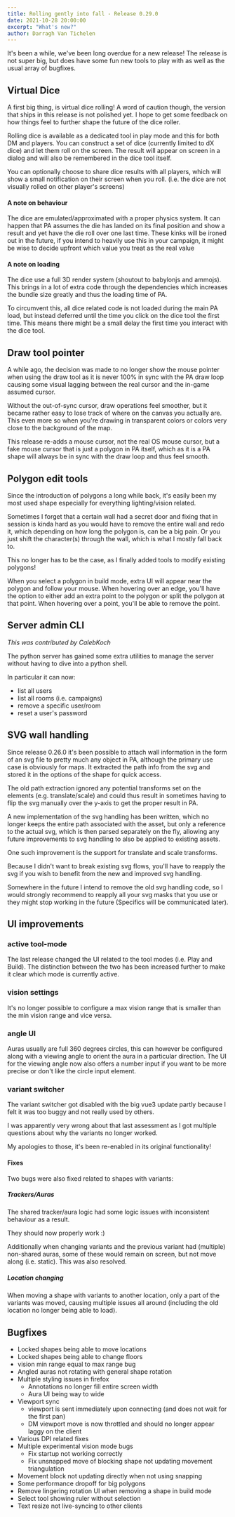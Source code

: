 ```yaml
---
title: Rolling gently into fall - Release 0.29.0
date: 2021-10-28 20:00:00
excerpt: "What's new?"
author: Darragh Van Tichelen
---
```


It's been a while, we've been long overdue for a new release!
The release is not super big, but does have some fun new tools to play with as well as the usual array of bugfixes.

## Virtual Dice

A first big thing, is virtual dice rolling!
A word of caution though, the version that ships in this release is not polished yet.
I hope to get some feedback on how things feel to further shape the future of the dice roller.

Rolling dice is available as a dedicated tool in play mode and this for both DM and players.
You can construct a set of dice (currently limited to dX dice) and let them roll on the screen.
The result will appear on screen in a dialog and will also be remembered in the dice tool itself.

You can optionally choose to share dice results with all players, which will show a small notification on their screen when you roll.
(i.e. the dice are not visually rolled on other player's screens)

#### A note on behaviour

The dice are emulated/approximated with a proper physics system. It can happen that PA assumes the die has landed on its final position and show a result and yet have the die roll over one last time. These kinks will be ironed out in the future, if you intend to heavily use this in your campaign, it might be wise to decide upfront which value you treat as the real value

#### A note on loading

The dice use a full 3D render system (shoutout to babylonjs and ammojs). This brings in a lot of extra code through the dependencies which increases the bundle size greatly and thus the loading time of PA.

To circumvent this, all dice related code is not loaded during the main PA load, but instead deferred until the time you click on the dice tool the first time. This means there might be a small delay the first time you interact with the dice tool.

## Draw tool pointer

A while ago, the decision was made to no longer show the mouse pointer when using the draw tool as it is never 100% in sync with the PA draw loop causing some visual lagging between the real cursor and the in-game assumed cursor.

Without the out-of-sync cursor, draw operations feel smoother, but it became rather easy to lose track of where on the canvas you actually are. This even more so when you're drawing in transparent colors or colors very close to the background of the map.

This release re-adds a mouse cursor, not the real OS mouse cursor, but a fake mouse cursor that is just a polygon in PA itself, which as it is a PA shape will always be in sync with the draw loop and thus feel smooth.

## Polygon edit tools

Since the introduction of polygons a long while back, it's easily been my most used shape especially for everything lighting/vision related.

Sometimes I forget that a certain wall had a secret door and fixing that in session is kinda hard as you would have to remove the entire wall and redo it, which depending on how long the polygon is, can be a big pain. Or you just shift the character(s) through the wall, which is what I mostly fall back to.

This no longer has to be the case, as I finally added tools to modify existing polygons!

When you select a polygon in build mode, extra UI will appear near the polygon and follow your mouse.
When hovering over an edge, you'll have the option to either add an extra point to the polygon or split the polygon at that point.
When hovering over a point, you'll be able to remove the point.

## Server admin CLI

_This was contributed by CalebKoch_

The python server has gained some extra utilities to manage the server without having to dive into a python shell.

In particular it can now:

-   list all users
-   list all rooms (i.e. campaigns)
-   remove a specific user/room
-   reset a user's password

## SVG wall handling

Since release 0.26.0 it's been possible to attach wall information in the form of an svg file to pretty much any object in PA, although the primary use case is obviously for maps.
It extracted the path info from the svg and stored it in the options of the shape for quick access.

The old path extraction ignored any potential transforms set on the elements (e.g. translate/scale) and could thus result in sometimes having to flip the svg manually over the y-axis to get the proper result in PA.

A new implementation of the svg handling has been written, which no longer keeps the entire path associated with the asset, but only a reference to the actual svg, which is then parsed separately on the fly, allowing any future improvements to svg handling to also be applied to existing assets.

One such improvement is the support for translate and scale transforms.

Because I didn't want to break existing svg flows, you'll have to reapply the svg if you wish to benefit from the new and improved svg handling.

Somewhere in the future I intend to remove the old svg handling code, so I would strongly recommend to reapply all your svg masks that you use or they might stop working in the future (Specifics will be communicated later).

## UI improvements

### active tool-mode

The last release changed the UI related to the tool modes (i.e. Play and Build).
The distinction between the two has been increased further to make it clear which mode is currently active.

### vision settings

It's no longer possible to configure a max vision range that is smaller than the min vision range and vice versa.

### angle UI

Auras usually are full 360 degrees circles, this can however be configured along with a viewing angle to orient the aura in a particular direction.
The UI for the viewing angle now also offers a number input if you want to be more precise or don't like the circle input element.

### variant switcher

The variant switcher got disabled with the big vue3 update partly because I felt it was too buggy and not really used by others.

I was apparently very wrong about that last assessment as I got multiple questions about why the variants no longer worked.

My apologies to those, it's been re-enabled in its original functionality!

#### Fixes

Two bugs were also fixed related to shapes with variants:

##### Trackers/Auras

The shared tracker/aura logic had some logic issues with inconsistent behaviour as a result.

They should now properly work :)

Additionally when changing variants and the previous variant had (multiple) non-shared auras, some of these would remain on screen, but not move along (i.e. static). This was also resolved.

##### Location changing

When moving a shape with variants to another location, only a part of the variants was moved, causing multiple issues all around (including the old location no longer being able to load).

## Bugfixes

-   Locked shapes being able to move locations
-   Locked shapes being able to change floors
-   vision min range equal to max range bug
-   Angled auras not rotating with general shape rotation
-   Multiple styling issues in firefox
    -   Annotations no longer fill entire screen width
    -   Aura UI being way to wide
-   Viewport sync
    -   viewport is sent immediately upon connecting (and does not wait for the first pan)
    -   DM viewport move is now throttled and should no longer appear laggy on the client
-   Various DPI related fixes
-   Multiple experimental vision mode bugs
    -   Fix startup not working correctly
    -   Fix unsnapped move of blocking shape not updating movement triangulation
-   Movement block not updating directly when not using snapping
-   Some performance dropoff for big polygons
-   Remove lingering rotation UI when removing a shape in build mode
-   Select tool showing ruler without selection
-   Text resize not live-syncing to other clients
